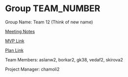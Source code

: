 # Group TEAM_NUMBER
Group Name: Team 12 (Think of new name)

[Meeting Notes](https://docs.google.com/document/d/1CtSCz80iXnkfaQ-49nCS-IsXbfbiPTpN/edit?usp=sharing&ouid=104884942533627720435&rtpof=true&sd=true)


[MVP Link](https://docs.google.com/document/d/1xFI9DDdO5HZAcu36Y6NL-RTDry5E3WHkfy-ZEWuqbXM/edit?usp=sharing)

[Plan Link](https://docs.google.com/document/d/1Zumm9rtWiljd0MLG_90K82eHrfzoFxmN/edit?usp=sharing&ouid=104884942533627720435&rtpof=true&sd=true)

Team Members: aslanw2, borkar2, gk38, vedaf2, skirova2

Project Manager: chamoli2


